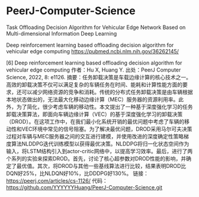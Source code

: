 # PeerJ-Computer-Science

Task Offloading Decision Algorithm
for Vehicular Edge Network Based
on Multi-dimensional Information Deep
Learning


Deep reinforcement learning based offloading decision algorithm for vehicular edge computing
https://pubmed.ncbi.nlm.nih.gov/36262145/


[6] Deep reinforcement learning based offloading decision algorithm for vehicular edge computing
作者：Hu X, Huang Y.
出处：PeerJ Computer Science, 2022, 8: e1126.
摘要：任务卸载决策是车载边缘计算的核心技术之一。高效的卸载决策不仅可以满足复杂的车辆任务在时间、能耗和计算性能方面的要求，还可以减少网络资源的竞争和消耗。传统的分布式任务卸载决策是由车辆根据本地状态做出的，无法最大化移动边缘计算（MEC）服务器的资源利用率。此外，为了简化，很少考虑车辆的移动性。本文提出了一种基于深度强化学习的任务卸载决策算法，即面向车辆边缘计算（VEC）的基于深度强化学习的卸载决策（DROD）。在这项工作中，在我们最小化系统开销的最优问题中考虑了车辆的移动性和VEC环境中常见的信号阻塞。为了解决最优问题，DROD采用马尔可夫决策过程对车辆与MEC服务器之间的交互进行建模，并使用改进的深度确定性策略梯度算法NLDDPG迭代训练模型以获得最优决策。NLDDPG将归一化状态空间作为输入，将LSTM结构引入到actor-critic网络中，以提高学习效率。最后，进行了两个系列的实验来探索DROD。首先，讨论了核心超参数对DROD性能的影响，并确定了最优值。其次，将DROD与其他一些基线算法进行比较，结果表明DROD比DQN好25%，比NLDQN好10%，比DDDPG好130%。
链接：
https://peerj.com/articles/cs-1126/
代码：
https://github.com/YYYYYYHuang/PeerJ-Computer-Science.git
